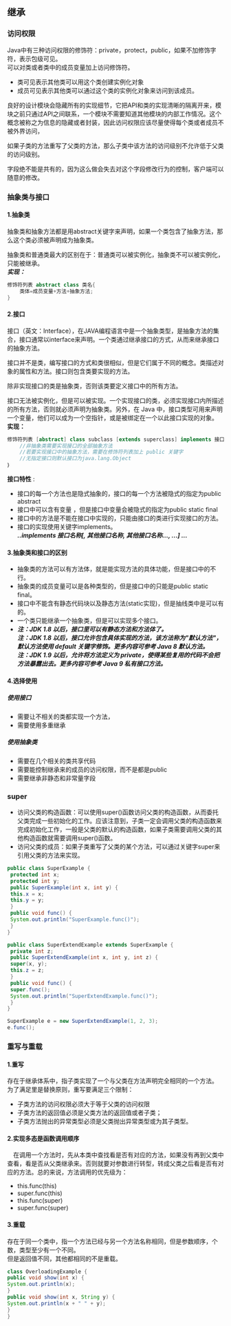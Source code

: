 ## 继承  
### 访问权限  
Java中有三种访问权限的修饰符：private，protect，public，如果不加修饰字符，表示包级可见。  
可以对类或者类中的成员变量加上访问修饰符。  
* 类可见表示其他类可以用这个类创建实例化对象  
* 成员可见表示其他类可以通过这个类的实例化对象来访问到该成员。

良好的设计模块会隐藏所有的实现细节，它把API和类的实现清晰的隔离开来，模块之前只通过API之间联系，一个模块不需要知道其他模块的内部工作情况。这个概念被称之为信息的隐藏或者封装，因此访问权限应该尽量使得每个类或者成员不被外界访问，   

如果⼦类的⽅法重写了⽗类的⽅法，那么⼦类中该⽅法的访问级别不允许低于⽗类的访问级别。  

字段绝不能是共有的，因为这么做会失去对这个字段修改行为的控制，客户端可以随意的修改。  
### 抽象类与接口  
#### 1.抽象类  
抽象类和抽象方法都是用abstract关键字来声明，如果一个类包含了抽象方法，那么这个类必须被声明成为抽象类。  

抽象类和普通类最大的区别在于：普通类可以被实例化，抽象类不可以被实例化，只能被继承。  
***实现：***  
```java
修饰符列表 abstract class 类名{ 
	类体=成员变量+方法+抽象方法;
}
```

#### 2.接口 
接口（英文：Interface），在JAVA编程语言中是一个抽象类型，是抽象方法的集合，接口通常以interface来声明。一个类通过继承接口的方式，从而来继承接口的抽象方法。
 
接口并不是类，编写接口的方式和类很相似，但是它们属于不同的概念。类描述对象的属性和方法。接口则包含类要实现的方法。

除非实现接口的类是抽象类，否则该类要定义接口中的所有方法。  

接口无法被实例化，但是可以被实现。一个实现接口的类，必须实现接口内所描述的所有方法，否则就必须声明为抽象类。另外，在 Java 中，接口类型可用来声明一个变量，他们可以成为一个空指针，或是被绑定在一个以此接口实现的对象。  
**实现：**
```java
修饰符列表 [abstract] class subclass [extends superclass] implements 接口名｛
	//非抽象类需要实现接口的全部抽象方法
	//若要实现接口中的抽象方法，需要在修饰符列表加上 public 关键字
	//无指定接口则默认接口为java.lang.Object
｝
```

**接口特性** :
* 接口的每一个方法也是隐式抽象的，接口的每一个方法被隐式的指定为public abstract   
* 接口中可以含有变量 ，但是接口中变量会被隐式的指定为public static final
* 接口中的方法是不能在接口中实现的，只能由接口的类进行实现接口的方法。
* 接口的实现使用关键字implements。  
***..implements 接口名称[, 其他接口名称, 其他接口名称..., ...] ...***
  
#### 3.抽象类和接口的区别  
* 抽象类的方法可以有方法体，就是能实现方法的具体功能，但是接口中的不行。
* 抽象类的成员变量可以是各种类型的，但是接口中的只能是public static final。
* 接口中不能含有静态代码块以及静态方法(static实现)，但是抽线类中是可以有的。
* 一个类只能继承一个抽象类，但是可以实现多个接口。  
*  ***注：JDK 1.8 以后，接口里可以有静态方法和方法体了。***  
***注：JDK 1.8 以后，接口允许包含具体实现的方法，该方法称为"默认方法"，默认方法使用 default 关键字修饰。更多内容可参考 Java 8 默认方法。***  
***注：JDK 1.9 以后，允许将方法定义为 private，使得某些复用的代码不会把方法暴露出去。更多内容可参考 Java 9 私有接口方法。***  
#### 4.选择使用  
##### 使用接口  
* 需要让不相关的类都实现一个方法，
* 需要使用多重继承 
##### 使用抽象类  
* 需要在几个相关的类共享代码  
* 需要能控制继承来的成员的访问权限，而不是都是public
* 需要继承非静态和非常量字段
### super  
* 访问父类的构造函数：可以使用super()函数访问父类的构造函数，从而委托父类完成一些初始化的工作。应该注意到，子类一定会调用父类的构造函数来完成初始化工作，一般是父类的默认的构造函数，如果子类需要调用父类的其他构造函数就需要调用super()函数。
* 访问父类的成员：如果子类重写了父类的某个方法，可以通过关键字super来引用父类的方法来实现。  
```java
public class SuperExample {
 protected int x;
 protected int y;
 public SuperExample(int x, int y) {
 this.x = x;
 this.y = y;
 }
 public void func() {
 System.out.println("SuperExample.func()");
 }
}
```
```  java
public class SuperExtendExample extends SuperExample {
 private int z;
 public SuperExtendExample(int x, int y, int z) {
 super(x, y);
 this.z = z;
 }
 public void func() {
 super.func();
 System.out.println("SuperExtendExample.func()");
 }
}
```
```java
SuperExample e = new SuperExtendExample(1, 2, 3);
e.func();
```  
### 重写与重载  
#### 1.重写  
存在于继承体系中，指子类实现了一个与父类在方法声明完全相同的一个方法。  
为了满足里是替换原则，重写要满足三个限制：
* 子类方法的访问权限必须大于等于父类的访问权限  
* 子类方法的返回值必须是父类方法的返回值或者子类；
* ⼦类⽅法抛出的异常类型必须是⽗类抛出异常类型或为其⼦类型。  
#### 2.实现多态是函数调用顺序  
&emsp;在调⽤⼀个⽅法时，先从本类中查找看是否有对应的⽅法，如果没有再到⽗类中查看，看是否从⽗类继承来。否则就要对参数进⾏转型，转成⽗类之后看是否有对应的⽅法。总的来说，⽅法调⽤的优先级为：  
* this.func(this)
* super.func(this)
* this.func(super)
* super.func(super)
#### 3.重载  
 存在于同一个类中，指一个方法已经与另一个方法名称相同，但是参数顺序，个数，类型至少有一个不同。  
 但是返回值不同，其他都相同的不是重载。  
 ``` java 
 class OverloadingExample {
 public void show(int x) {
 System.out.println(x);
 }
 public void show(int x, String y) {
 System.out.println(x + " " + y);
 }
}
```  